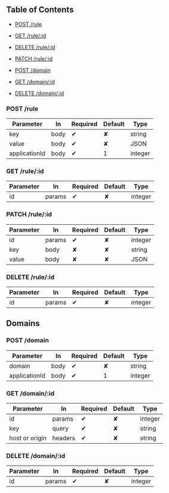 ## Table of Contents

* [POST /rule](#create-rule)
* [GET /rule/:id](#get-rule)
* [DELETE /rule/:id](#delete-rule)
* [PATCH /rule/:id](#patch-rule)


* [POST /domain](#create-domain)
* [GET /domain/:id](#get-domain)
* [DELETE /domain/:id](#delete-domain)


### POST /rule

<a name="create-rule"></a>

| Parameter     | In     | Required | Default |  Type    |
|---------------|--------|----------|---------|----------|
| key           | body   | ✔        | ✘       | string   |
| value         | body   | ✔        | ✘       | JSON     |
| applicationId | body   | ✔        | 1       | integer  |




### GET /rule/:id

<a name="get-rule"></a>

| Parameter     | In     | Required | Default |  Type    |
|---------------|--------|----------|---------|----------|
| id            | params | ✔        | ✘       | integer  |



### PATCH /rule/:id

<a name="patch-rule"></a>

| Parameter     | In     | Required | Default |  Type    |
|---------------|--------|----------|---------|----------|
| id            | params | ✔        | ✘       | integer  |
| key           | body   | ✘        | ✘       | string   |
| value         | body   | ✘        | ✘       | JSON     |


### DELETE /rule/:id

<a name="delete-rule"></a>

| Parameter     | In     | Required | Default |  Type    |
|---------------|--------|----------|---------|----------|
| id            | params | ✔        | ✘       | integer  |



## Domains 

### POST /domain

<a name="create-domain"></a>

| Parameter     | In     | Required | Default |  Type    |
|---------------|--------|----------|---------|----------|
| domain        | body   | ✔        | ✘       | string   |
| applicationId | body   | ✔        | 1       | integer  |


### GET /domain/:id

<a name="get-domain"></a>

| Parameter     | In     | Required | Default |  Type    |
|---------------|--------|----------|---------|----------|
| id            | params | ✔        | ✘       | integer  |
| key           | query  | ✔        | ✘       | string   |
| host or origin| headers| ✔        | ✘       | string   |



### DELETE /domain/:id

<a name="domain-rule"></a>

| Parameter     | In     | Required | Default |  Type    |
|---------------|--------|----------|---------|----------|
| id            | params | ✔        | ✘       | integer  |

